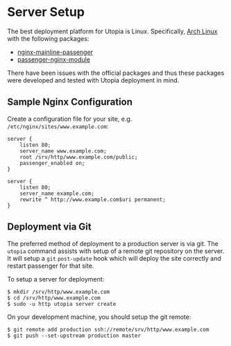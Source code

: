 # Server Setup

The best deployment platform for Utopia is Linux. Specifically, [Arch Linux](https://www.archlinux.org/) with the following packages:

- [nginx-mainline-passenger](https://aur.archlinux.org/packages/nginx-mainline-passenger/)
- [passenger-nginx-module](https://aur.archlinux.org/packages/passenger-nginx-module/)

There have been issues with the official packages and thus these packages were developed and tested with Utopia deployment in mind.

## Sample Nginx Configuration

Create a configuration file for your site, e.g. `/etc/nginx/sites/www.example.com`:

	server {
		listen 80;
		server_name www.example.com;
		root /srv/http/www.example.com/public;
		passenger_enabled on;
	}

	server {
		listen 80;
		server_name example.com;
		rewrite ^ http://www.example.com$uri permanent;
	}

## Deployment via Git

The preferred method of deployment to a production server is via git. The `utopia` command assists with setup of a remote git repository on the server. It will setup a `git` `post-update` hook which will deploy the site correctly and restart passenger for that site.

To setup a server for deployment:

	$ mkdir /srv/http/www.example.com
	$ cd /srv/http/www.example.com
	$ sudo -u http utopia server create

On your development machine, you should setup the git remote:

	$ git remote add production ssh://remote/srv/http/www.example.com
	$ git push --set-upstream production master
